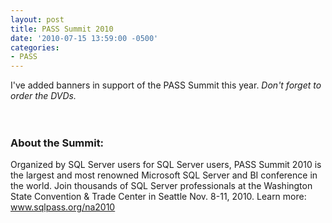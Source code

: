 ```yaml
---
layout: post
title: PASS Summit 2010
date: '2010-07-15 13:59:00 -0500'
categories:
- PASS
---
```

<p>I've added banners in support of the PASS Summit this year. <em>Don't forget to order the DVDs.</em><br /><em><br /></em><br />
<h3>About the Summit:</h3>
<p>Organized by SQL Server users for SQL Server users, PASS Summit 2010 is the largest and most renowned Microsoft SQL Server and BI conference in the world. Join thousands of SQL Server professionals at the Washington State Convention &amp; Trade Center in Seattle Nov. 8-11, 2010. Learn more: <a href="http://www.sqlpass.org/na2010">www.sqlpass.org/na2010</a></p>
